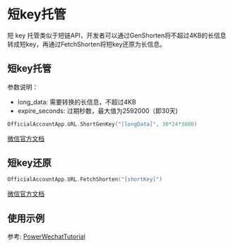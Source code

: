 # 短key托管

短 key 托管类似于短链API，开发者可以通过GenShorten将不超过4KB的长信息转成短key，再通过FetchShorten将短key还原为长信息。

## 短key托管

参数说明：
+ long_data: 需要转换的长信息，不超过4KB
+ expire_seconds: 过期秒数，最大值为2592000（即30天)

```go
OfficialAccountApp.URL.ShortGenKey("[longData]", 30*24*3600)
```
[微信官方文档](https://developers.weixin.qq.com/doc/offiaccount/Account_Management/KEY_Shortener.html)

## 短key还原
```go
OfficialAccountApp.URL.FetchShorten("[shortKey]")
```
[微信官方文档](https://developers.weixin.qq.com/doc/offiaccount/Account_Management/KEY_Shortener.html)



## 使用示例

参考: [PowerWechatTutorial](https://github.com/ArtisanCloud/PowerWechatTutorial/blob/master/controllers/official-account/short-url.go)


